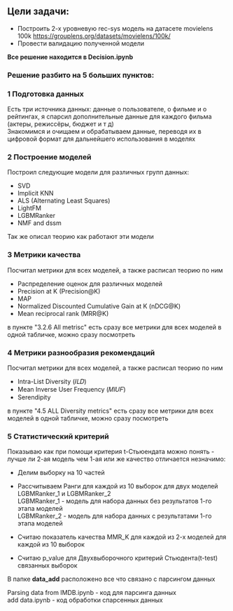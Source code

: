 ## Цели задачи:  
- Построить 2-х уровневую rec-sys модель на датасете movielens 100k https://grouplens.org/datasets/movielens/100k/  
- Провести валидацию полученной модели     

**Все решение находится в Decision.ipynb**  


### Решение разбито на 5 больших пунктов:  

### 1 Подготовка данных   
Есть три источника данных: данные о пользователе, о фильме и о рейтингах, я спарсил дополнительные данные для каждого фильма (актеры, режиссёры, бюджет и т д)  
Знакомимся и очищаем и обрабатываем данные, переводя их в цифровой формат для дальнейшего использования в моделях   

### 2 Построение моделей    
Построил следующие модели для различных групп данных:  

- SVD
- Implicit KNN
- ALS (Alternating Least Squares)
- LightFM
- LGBMRanker
- NMF and dssm  

Так же описал теорию как работают эти модели  

### 3 Метрики качества    

Посчитал метрики для всех моделей, а также расписал теорию по ним  

- Распределение оценок для различных моделей
- Precision at K (Precision@K)
- MAP
- Normalized Discounted Cumulative Gain at K (nDCG@K)
- Mean reciprocal rank (MRR@K)

в пункте "3.2.6 All metrisc" есть сразу все метрики для всех моделей в одной табличке, можно сразу посмотреть

### 4 Метрики разнообразия рекомендаций  

Посчитал метрики для всех моделей, а также расписал теорию по ним  
- Intra-List Diversity (𝐼𝐿𝐷)
- Mean Inverse User Frequency (𝑀𝐼𝑈𝐹)
- Serendipity  

в пункте "4.5 ALL Diversity metrics" есть сразу все метрики для всех моделей в одной табличке, можно сразу посмотреть


### 5 Статистический критерий  

Показываю как при помощи критерия t-Стьюендата можно понять - лучше ли 2-ая модель чем 1-ая или же качество отличается незначимо:  

- Делим выборку на 10 частей  
- Рассчитываем Ранги для каждой из 10 выборок для двух моделей LGBMRanker_1 и LGBMRanker_2  
LGBMRanker_1 - модель для набора данных без результатов 1-го этапа моделей  
LGBMRanker_2 - модель для набора данных c результатами 1-го этапа моделей  

- Считаю показатель качества MMR_K для каждой из 2-х моделей для каждой из 10 выборок  
- Считаю p_valuе для Двухвыборочного критерий Стьюдента(t-test) связанных выборок  

В папке  **data_add** расположено все что связано с парсингом данных

Parsing data from IMDB.ipynb - код для парсинга данных   
add data.ipynb - код обработки спарсенных данных  
